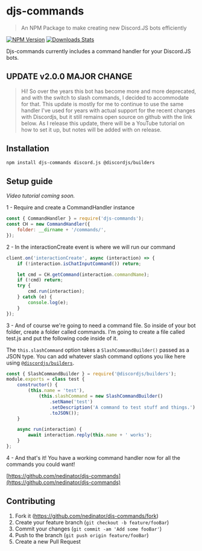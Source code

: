 # djs-commands

> An NPM Package to make creating new Discord.JS bots efficiently

[![NPM Version][npm-image]][npm-url]
[![Downloads Stats][npm-downloads]][npm-url]

Djs-commands currently includes a command handler for your Discord.JS bots.

## UPDATE v2.0.0 MAJOR CHANGE

> Hi! So over the years this bot has become more and more deprecated, and with the switch to slash commands, I decided to accommodate for that. This update is mostly for me to continue to use the same handler I've used for years with actual support for the recent changes with Discordjs, but it still remains open source on github with the link below. As I release this update, there will be a YouTube tutorial on how to set it up, but notes will be added with on release.

## Installation

```sh
npm install djs-commands discord.js @discordjs/builders
```

## Setup guide

_Video tutorial coming soon._

1 - Require and create a CommandHandler instance

```js
const { CommandHandler } = require('djs-commands');
const CH = new CommandHandler({
	folder: __dirname + '/commands/',
});
```

2 - In the interactionCreate event is where we will run our command

```js
client.on('interactionCreate', async (interaction) => {
	if (!interaction.isChatInputCommand()) return;

	let cmd = CH.getCommand(interaction.commandName);
	if (!cmd) return;
	try {
		cmd.run(interaction);
	} catch (e) {
		console.log(e);
	}
});
```

3 - And of course we're going to need a command file. So inside of your bot folder, create a folder called commands. I'm going to create a file called
test.js and put the following code inside of it.

The `this.slashCommand` option takes a `SlashCommandBuilder()` passed as a JSON type. You can add whatever slash command options you like here using [`@discordjs/builders`](https://discord.js.org/#/docs/builders/main/general/welcome).

```js
const { SlashCommandBuilder } = require('@discordjs/builders');
module.exports = class test {
	constructor() {
		(this.name = 'test'),
			(this.slashCommand = new SlashCommandBuilder()
				.setName('test')
				.setDescription('A command to test stuff and things.')
				.toJSON());
	}

	async run(interaction) {
		await interaction.reply(this.name + ' works');
	}
};
```

4 - And that's it! You have a working command handler now for all the commands you could want!

[https://github.com/nedinator/djs-commands](https://github.com/nedinator/djs-commands)

## Contributing

1. Fork it (<https://github.com/nedinator/djs-commands/fork>)
2. Create your feature branch (`git checkout -b feature/fooBar`)
3. Commit your changes (`git commit -am 'Add some fooBar'`)
4. Push to the branch (`git push origin feature/fooBar`)
5. Create a new Pull Request

<!-- Markdown link & img dfn's -->

[npm-image]: https://img.shields.io/npm/v/djs-commands.svg?style=flat-square
[npm-url]: https://www.npmjs.com/package/djs-commands
[npm-downloads]: https://img.shields.io/npm/dt/djs-commands.svg?style=flat-square
[discord-image]: https://img.shields.io/discord/265499275088232448.svg?style=flat-square
